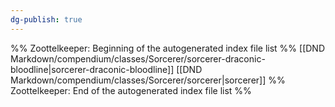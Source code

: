 ```yaml
---
dg-publish: true
---
```

%% Zoottelkeeper: Beginning of the autogenerated index file list  %%
 [[DND Markdown/compendium/classes/Sorcerer/sorcerer-draconic-bloodline|sorcerer-draconic-bloodline]]
 [[DND Markdown/compendium/classes/Sorcerer/sorcerer|sorcerer]]
%% Zoottelkeeper: End of the autogenerated index file list  %%
